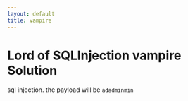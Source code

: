 ```yaml
---
layout: default
title: vampire
---
```


# Lord of SQLInjection vampire Solution

sql injection. the payload will be `adadminmin`